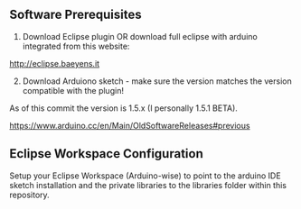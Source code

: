 ## Software Prerequisites
1. Download Eclipse plugin OR download full eclipse with arduino integrated from this website:

http://eclipse.baeyens.it

2. Download Arduiono sketch - make sure the version matches the version compatible with the plugin!

As of this commit the version is 1.5.x (I personally 1.5.1 BETA).

https://www.arduino.cc/en/Main/OldSoftwareReleases#previous

## Eclipse Workspace Configuration
Setup your Eclipse Workspace (Arduino-wise) to point to the arduino IDE sketch installation and the private libraries to the libraries folder within this repository.
